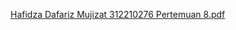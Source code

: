 [Hafidza Dafariz Mujizat 312210276 Pertemuan 8.pdf](https://github.com/Hafidza1/UTS_analisa_kebutuhan_sistem/files/15332413/Hafidza.Dafariz.Mujizat.312210276.Pertemuan.8.pdf)
